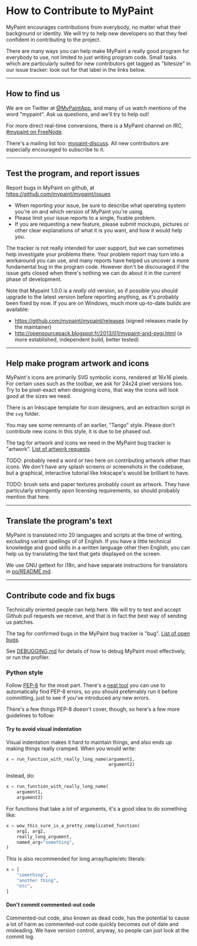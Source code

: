 # How to Contribute to MyPaint

MyPaint encourages contributions from everybody, no matter what their background or identity. We will try to help new developers so that they feel confident in contributing to the project.

There are many ways you can help make MyPaint a really good program for everybody to use, not limited to just writing program code. Small tasks which are particularly suited for new contributors get tagged as "bitesize" in our issue tracker: look out for that label in the links below.

-----

## How to find us

We are on Twitter at [@MyPaintApp](https://twitter.com/MyPaintApp), and many of us watch mentions of the word "mypaint". Ask us questions, and we'll try to help out!

For more direct real-time conversions, there is a MyPaint channel on IRC, [#mypaint on FreeNode](irc://freenode/mypaint).

There's a mailing list too: [mypaint-discuss](https://mail.gna.org/listinfo/mypaint-discuss). All new contributors are especially encouraged to subscribe to it.

-----

## Test the program, and report issues

Report bugs in MyPaint on github, at https://github.com/mypaint/mypaint/issues

* When reporting your issue, be sure to describe what operating system you're on and which version of MyPaint you're using.
* Please limit your issue reports to a single, fixable problem.
* If you are requesting a new feature, please submit mockups, pictures or other clear explanations of what it is you want, and how it would help you.

The tracker is not really intended for user support, but we can sometimes help investigate your problems there. Your problem report may turn into a workaround you can use, and many reports have helped us uncover a more fundamental bug in the program code. However don't be discouraged if the issue gets closed when there's nothing we can do about it in the current phase of development.

Note that Mypaint 1.0.0 is a *really* old version, so if possible you should upgrade to the latest version before reporting anything, as it's probably been fixed by now. If you are on Windows, much more up-to-date builds are available:

* https://github.com/mypaint/mypaint/releases (signed releases made by the maintainer)
* http://opensourcepack.blogspot.fr/2013/01/mypaint-and-pygi.html (a more established, independent build, better tested)

-----

## Help make program artwork and icons

MyPaint's icons are primarily SVG symbolic icons, rendered at 16x16 pixels. For certain uses such as the toolbar, we ask for 24x24 pixel versions too. Try to be pixel-exact when designing icons, that way the icons will look good at the sizes we need.

There is an Inkscape template for icon designers, and an extraction script in the `svg` folder.

You may see some remnants of an earlier, "Tango" style. Please don't contribute new icons in this style, it is due to be phased out.

The tag for artwork and icons we need in the MyPaint bug tracker is "artwork". [List of artwork requests](https://github.com/mypaint/mypaint/issues?q=is%3Aopen+is%3Aissue+label%3Aartwork).

TODO: probably need a word or two here on contributing artwork other than icons. We don't have any splash screens or screenshots in the codebase, but a graphical, interactive tutorial like Inkscape's would be brilliant to have.

TODO: brush sets and paper textures probably count as artwork. They have particularly stringently _open_ licensing requirements, so should probably mention that here.

-----

## Translate the program's text

MyPaint is translated into 20 languages and scripts at the time of writing, excluding variant spellings of of English. If you have a little technical knowledge and good skills in a written language other then English, you can help us by translating the text that gets displayed on the screen.

We use GNU gettext for i18n, and have separate instructions for translators in [po/README.md](po/README.md).

---------------------------------------

## Contribute code and fix bugs

Technically oriented people can help here. We will try to test and accept Github pull requests we receive, and that is in fact the best way of sending us patches.

The tag for confirmed bugs in the MyPaint bug tracker is "bug". [List of open bugs](https://github.com/mypaint/mypaint/issues?q=is%3Aopen+is%3Aissue+label%3Abug).

See [DEBUGGING.md](DEBUGGING.md) for details of how to debug MyPaint
most effectively, or run the profiler.

### Python style

Follow [PEP-8](http://legacy.python.org/dev/peps/pep-0008/) for the most part. There's a [neat tool](https://github.com/jcrocholl/pep8) you can use to automatically find PEP-8 errors, so you should preferrably run it before committing, just to see if you've introduced any new errors.

There's a few things PEP-8 doesn't cover, though, so here's a few more guidelines to follow:

#### Try to avoid visual indentation

Visual indentation makes it hard to maintain things, and also ends up making things really cramped. When you would write:
```python
x = run_function_with_really_long_name(argument1,
                                       argument2)
```
Instead, do:
```python
x = run_function_with_really_long_name(
    argument1,
    argument2)
```

For functions that take a *lot* of arguments, it's a good idea to do something like:
```python
x = wow_this_sure_is_a_pretty_complicated_function(
    arg1, arg2,
    really_long_argument,
    named_arg="something",
)
```

This is also recommended for long array/tuple/etc literals:
```python
x = [
    "something",
    "another thing",
    "etc",
]
```

#### Don't commit commented-out code

Commented-out code, also known as dead code, has the potential to cause a lot of harm as commented-out code quickly becomes out of date and misleading. We have version control, anyway, so people can just look at the commit log.

